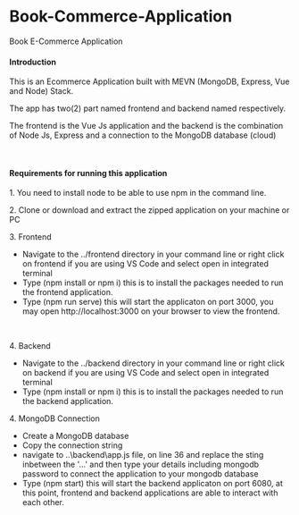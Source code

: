 # Book-Commerce-Application
Book E-Commerce Application

<h4>Introduction</h4>
<p>This is an Ecommerce Application built with MEVN (MongoDB, Express, Vue and Node) Stack.</p>
<p>The app has two(2) part named frontend and backend named respectively.</p>
<p>The frontend is the Vue Js application and the backend is the combination of Node Js, Express and a connection to the MongoDB database (cloud)</p>
<br />

<h4>Requirements for running this application</h4>
<p>1. You need to install node to be able to use npm in the command line.</p>
<p>2. Clone or download and extract the zipped application on your machine or PC</p>
<p>3. Frontend</p>
<p><ul>
    <li>Navigate to the ../frontend  directory in your command line or right click on frontend if you are using VS Code and select open in integrated terminal</li>
    <li>Type (npm install or npm i) this is to install the packages needed to run the frontend application.</li>
    <li>Type (npm run serve) this will start the applicaton on port 3000, you may open http://localhost:3000 on your browser to view the frontend.
    </ul>
</p>
<br />

<p>4. Backend</p>
<p><ul>
    <li>Navigate to the ../backend  directory in your command line or right click on backend if you are using VS Code and select open in integrated terminal</li>
    <li>Type (npm install or npm i) this is to install the packages needed to run the backend application.</li>
    </ul>
</p>
<p>4. MongoDB Connection</p>
<p><ul>
    <li>Create a MongoDB database</li>
    <li>Copy the connection string</li>
    <li>navigate to ..\backend\app.js file, on line 36 and replace the sting inbetween the '...' and then type your details including mongodb password to connect 
      the application to your mongodb database
    </li>
    <li>Type (npm start) this will start the backend applicaton on port 6080, at this point, frontend and backend applications are able to interact with each other.</li>
    </ul>
</p>
